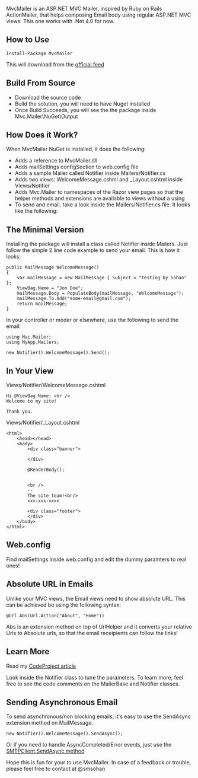 MvcMailer is an ASP.NET MVC Mailer, inspired by Ruby on Rails ActionMailer, that helps composing Email
body using regular ASP.NET MVC views. This one works with .Net 4.0 for now.


How to Use
----------------

	Install-Package MvcMailer
	
This will download from the [official feed](http://go.microsoft.com/fwlink/?LinkID=206669)

Build From Source
-------------------	
* Download the source code
* Build the solution, you will need to have Nuget installed
* Once Build Succeeds, you will see the the package inside Mvc.Mailer\NuGet\Output 


How Does it Work?
-------------------
When MvcMailer NuGet is installed, it does the following:

* Adds a reference to MvcMailer.dll
* Adds mailSettings configSection to web.config file
* Adds a sample Mailer called Notifier inside Mailers/Notifier.cs
* Adds two views: WelcomeMessage.cshml and _Layout.cshtml inside Views/Notifier
* Adds Mvc.Mailer to namespaces of the Razor view pages so that the helper methods and extensions are available to views without a using
* To send and email, take a look inside the Mailers/Notifier.cs file. It looks like the following:

The Minimal Version
--------------------------------
Installing the package will install a class called Notifier inside Mailers. Just follow the simple 2 line code example to send your email.
This is how it looks:

	public MailMessage WelcomeMessage()
	{
		var mailMessage = new MailMessage { Subject = "Testing by Sohan" };
		ViewBag.Name = "Jon Doe";
		mailMessage.Body = PopulateBody(mailMessage, "WelcomeMessage");
		mailMessage.To.Add("some-email@gmail.com");
		return mailMessage;
	}

In your controller or moder or elsewhere, use the following to send the email:

	using Mvc.Mailer;
	using MyApp.Mailers;

	new Notifier().WelcomeMessage().Send();

In Your View
-----------------
Views/Notifier/WelcomeMessage.cshtml

	Hi @ViewBag.Name: <br />
	Welcome to my site!

	Thank you.


Views/Notifier/_Layout.cshtml
	
	<html>
		<head></head>
		<body>
			<div class="banner">
				
			</div>

			@RenderBody();


			<br />
			--
			The site team!<br/>
			xxx-xxx-xxxx

			<div class="footer">
			</div>
		</body>
	</html>


Web.config
------------
Find mailSettings inside web.config and edit the dummy paramters to real ones!


Absolute URL in Emails
-----------------------
Unlike your MVC views, the Email views need to show absolute URL. This can be achieved be using the following syntax:


	@Url.Abs(Url.Action("About", "Home"))

Abs is an extension method on top of UrlHelper and it converts your relative Urls to Absolute urls, so that the email receipients
can follow the links!


Learn More
------------
Read my [CodeProject article](http://www.codeproject.com/KB/aspnet/MvcMailerNuGet.aspx)

Look inside the Notifier class to tune the parameters. To learn more, feel free to see the code comments on the MailerBase and Notifier classes.
	


Sending Asynchronous Email
---------------------------
To send asynchronous/non blocking emails, it's easy to use the SendAsync extension method on MailMessage.

	new Notifier().WelcomeMessage().SendAsync();
	
Or if you need to handle AsyncCompleted/Error events, 
just use the [SMTPClient.SendAsync method](http://msdn.microsoft.com/en-us/library/x5x13z6h.aspx)

Hope this is fun for your to use MvcMailer. In case of a feedback or trouble, please feel free to contact at @smsohan